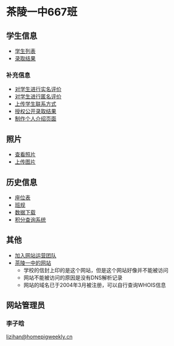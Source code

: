 # 茶陵一中667班

## 学生信息

- [学生列表](/students/)
- [录取结果](/admission/)

### 补充信息

- [对学生进行实名评价](https://docs.qq.com/form/page/DS01sbmZZY01sRVZm)
- [对学生进行匿名评价](https://www.wjx.cn/vj/wjt0A0z.aspx)
- [上传学生联系方式](https://docs.qq.com/form/page/DS2tkRHJxeWVyUVZo)
- [授权公开录取结果](https://docs.qq.com/form/page/DS2lBWUdFdHlubWZK)
- [制作个人介绍页面](/guidance/personal_pages/)

## 照片

- [查看照片](/pictures/)
- [上传图片](https://docs.qq.com/form/page/DS1FjWndWYnlLSUpC)

## 历史信息

- [座位表](/history/zwb)
- [班规](/history/rules)
- [数据下载](/history/data/)
- [积分查询系统](https://408491.yichafen.com/)

## 其他

- [加入网站运营团队](/guidance/join_us/)
- [茶陵一中的网站](http://www.clyz.cn)
  - 学校的信封上印的是这个网站，但是这个网站好像并不能被访问
  - 网站不能被访问的原因是没有DNS解析记录
  - 网站的域名已于2004年3月被注册，可以自行查询WHOIS信息

## 网站管理员

### 李子晗

<lizihan@homepigweekly.cn>
